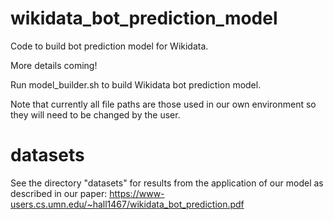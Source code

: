# wikidata_bot_prediction_model
Code to build bot prediction model for Wikidata.


More details coming!

Run model_builder.sh to build Wikidata bot prediction model.

Note that currently all file paths are those used in our own environment so they will need to be changed by the user.


# datasets
See the directory "datasets" for results from the application of our model as described in our paper: https://www-users.cs.umn.edu/~hall1467/wikidata_bot_prediction.pdf
